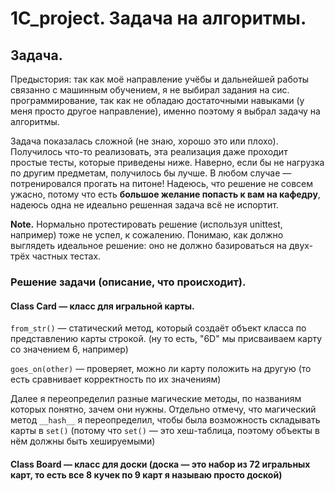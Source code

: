 # 1C_project. Задача на алгоритмы.

## Задача.

Предыстория: так как моё направление учёбы и дальнейшей работы связанно с машинным обучением, я не выбирал задания на сис. программирование, так как не обладаю достаточными навыками (у меня просто другое направление), именно поэтому я выбрал задачу на алгоритмы.

Задача показалась сложной (не знаю, хорошо это или плохо). Получилось что-то реализовать, эта реализация даже проходит простые тесты, которые приведены ниже. Наверно, если бы не нагрузка по другим предметам, получилось бы лучше. В любом случае — потренировался прогать на питоне! Надеюсь, что решение не совсем ужасно, потому что есть **большое желание попасть к вам на кафедру**, надеюсь одна не идеально решенная задача всё не испортит.

**Note.** Нормально протестировать решение (используя unittest, например) тоже не успел, к сожалению. Понимаю, как должно выглядеть идеальное решение: оно не должно базироваться на двух-трёх частных тестах.

### Решение задачи (описание, что происходит).

#### Class Card — класс для игральной карты.

`from_str()` — статический метод, который создаёт объект класса по представлению карты строкой. (ну то есть, "6D" мы присваиваем карту со значением 6, например)

`goes_on(other)` — проверяет, можно ли карту положить на другую (то есть сравнивает корректность по их значениям)

Далее я переопределил разные магические методы, по названиям которых понятно, зачем они нужны. Отдельно отмечу, что магический метод `__hash__` я переопределил, чтобы была возможность складывать карты в `set()` (потому что `set()` — это хеш-таблица, поэтому объекты в нём должны быть хешируемыми)

#### Class Board — класс для доски (доска — это набор из 72 игральных карт, то есть все 8 кучек по 9 карт я называю просто доской)





